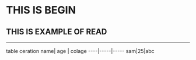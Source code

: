 # THIS IS BEGIN
## THIS IS EXAMPLE OF READ
-----------------------------
table ceration
name| age | colage
----|-----|-----
sam|25|abc
